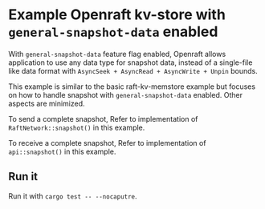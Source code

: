 # Example Openraft kv-store with `general-snapshot-data` enabled

With `general-snapshot-data` feature flag enabled, Openraft allows application to use any data type for snapshot data,
instead of a single-file like data format with `AsyncSeek + AsyncRead + AsyncWrite + Unpin` bounds.

This example is similar to the basic raft-kv-memstore example
but focuses on how to handle snapshot with `general-snapshot-data` enabled.
Other aspects are minimized.

To send a complete snapshot, Refer to implementation of `RaftNetwork::snapshot()` in this example.

To receive a complete snapshot, Refer to implementation of `api::snapshot()` in this example.


## Run it

Run it with `cargo test -- --nocaputre`.